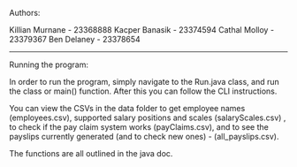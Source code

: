 Authors:

Killian Murnane - 23368888
Kacper Banasik - 23374594
Cathal Molloy - 23379367
Ben Delaney - 23378654

_______________________________________________

Running the program:

In order to run the program, simply navigate to the Run.java class, and run the class or main() function. After this you can follow the CLI instructions.

You can view the CSVs in the data folder to get employee names (employees.csv), supported salary positions and scales (salaryScales.csv) , to check if the pay claim system works (payClaims.csv), and to see the payslips currently generated (and to check new ones) - (all_payslips.csv).

The functions are all outlined in the java doc.
